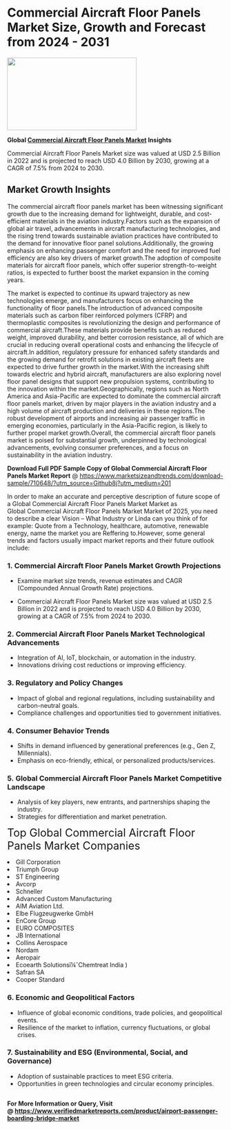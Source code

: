 <H1>Commercial Aircraft Floor Panels Market Size, Growth and Forecast from 2024 - 2031</H1><img class="aligncenter size-medium wp-image-584254" src="https://thirdeyenews.in/wp-content/uploads/2024/09/Global-Market-Research-300x168.jpeg" alt="" width="300" height="168" /><p><strong>Global&nbsp;<a href="https://www.marketsizeandtrends.com/download-sample/710648/?utm_source=Github8j?utm_medium=201">Commercial Aircraft Floor Panels Market</a> Insights</strong></p><p>Commercial Aircraft Floor Panels Market size was valued at USD 2.5 Billion in 2022 and is projected to reach USD 4.0 Billion by 2030, growing at a CAGR of 7.5% from 2024 to 2030.</p><p><h2>Market Growth Insights</h2> <p>The commercial aircraft floor panels market has been witnessing significant growth due to the increasing demand for lightweight, durable, and cost-efficient materials in the aviation industry.Factors such as the expansion of global air travel, advancements in aircraft manufacturing technologies, and the rising trend towards sustainable aviation practices have contributed to the demand for innovative floor panel solutions.Additionally, the growing emphasis on enhancing passenger comfort and the need for improved fuel efficiency are also key drivers of market growth.The adoption of composite materials for aircraft floor panels, which offer superior strength-to-weight ratios, is expected to further boost the market expansion in the coming years.</p> <p>The market is expected to continue its upward trajectory as new technologies emerge, and manufacturers focus on enhancing the functionality of floor panels.The introduction of advanced composite materials such as carbon fiber reinforced polymers (CFRP) and thermoplastic composites is revolutionizing the design and performance of commercial aircraft.These materials provide benefits such as reduced weight, improved durability, and better corrosion resistance, all of which are crucial in reducing overall operational costs and enhancing the lifecycle of aircraft.In addition, regulatory pressure for enhanced safety standards and the growing demand for retrofit solutions in existing aircraft fleets are expected to drive further growth in the market.With the increasing shift towards electric and hybrid aircraft, manufacturers are also exploring novel floor panel designs that support new propulsion systems, contributing to the innovation within the market.Geographically, regions such as North America and Asia-Pacific are expected to dominate the commercial aircraft floor panels market, driven by major players in the aviation industry and a high volume of aircraft production and deliveries in these regions.The robust development of airports and increasing air passenger traffic in emerging economies, particularly in the Asia-Pacific region, is likely to further propel market growth.Overall, the commercial aircraft floor panels market is poised for substantial growth, underpinned by technological advancements, evolving consumer preferences, and a focus on sustainability in the aviation industry.</p> <p><span class=""><strong>Download Full PDF Sample Copy of Global Commercial Aircraft Floor Panels Market Report</strong> @ <a href="https://www.marketsizeandtrends.com/download-sample/710648/?utm_source=Github8j?utm_medium=201" target="_blank">https://www.marketsizeandtrends.com/download-sample/710648/?utm_source=Github8j?utm_medium=201</a></span></p><p>In order to make an accurate and perceptive description of future scope of a Global&nbsp;Commercial Aircraft Floor Panels Market Market as Global&nbsp;Commercial Aircraft Floor Panels Market Market of 2025, you need to describe a clear Vision &ndash; What Industry or Linda can you think of for example: Quote from a Technology, healthcare, automotive, renewable energy, name the market you are Reffering to.However, some general trends and factors usually impact market reports and their future outlook include:</p><h3>1.&nbsp;<strong>Commercial Aircraft Floor Panels Market Growth Projections</strong></h3><ul><li>Examine market size trends, revenue estimates and CAGR (Compounded Annual Growth Rate) projections.</li><li><p>Commercial Aircraft Floor Panels Market size was valued at USD 2.5 Billion in 2022 and is projected to reach USD 4.0 Billion by 2030, growing at a CAGR of 7.5% from 2024 to 2030.</p></li></ul><h3>2.&nbsp;<strong>Commercial Aircraft Floor Panels Market Technological Advancements</strong></h3><ul><li>Integration of AI, IoT, blockchain, or automation in the industry.</li><li>Innovations driving cost reductions or improving efficiency.</li></ul><h3>3.&nbsp;<strong>Regulatory and Policy Changes</strong></h3><ul><li>Impact of global and regional regulations, including sustainability and carbon-neutral goals.</li><li>Compliance challenges and opportunities tied to government initiatives.</li></ul><h3>4.&nbsp;<strong>Consumer Behavior Trends</strong></h3><ul><li>Shifts in demand influenced by generational preferences (e.g., Gen Z, Millennials).</li><li>Emphasis on eco-friendly, ethical, or personalized products/services.</li></ul><h3>5.&nbsp;<strong>Global Commercial Aircraft Floor Panels Market Competitive Landscape</strong></h3><ul><li>Analysis of key players, new entrants, and partnerships shaping the industry.</li><li>Strategies for differentiation and market penetration.</li></ul><p data-pm-slice="1 1 []"><span style="color: inherit; font-family: inherit; font-size: 25px;">Top Global Commercial Aircraft Floor Panels Market Companies</span></p><div class="" data-test-id=""><p><li>Gill Corporation</li><li> Triumph Group</li><li> ST Engineering</li><li> Avcorp</li><li> Schneller</li><li> Advanced Custom Manufacturing</li><li> AIM Aviation Ltd.</li><li> Elbe Flugzeugwerke GmbH</li><li> EnCore Group</li><li> EURO COMPOSITES</li><li> JB International</li><li> Collins Aerospace</li><li> Nordam</li><li> Aeropair</li><li> Ecoearth Solutionsï¼ˆChemtreat India )</li><li> Safran SA</li><li> Cooper Standard</li></p></div><h3>6.&nbsp;<strong>Economic and Geopolitical Factors</strong></h3><ul><li>Influence of global economic conditions, trade policies, and geopolitical events.</li><li>Resilience of the market to inflation, currency fluctuations, or global crises.</li></ul><h3>7.&nbsp;<strong>Sustainability and ESG (Environmental, Social, and Governance)</strong></h3><ul><li>Adoption of sustainable practices to meet ESG criteria.</li><li>Opportunities in green technologies and circular economy principles.</li></ul><h2><strong style="font-size: 14px;">For More Information or Query, Visit @&nbsp;</strong><a style="background-color: #ffffff; font-size: 14px;" href="https://www.marketsizeandtrends.com/report/commercial-aircraft-floor-panels-market/" target="_blank">https://www.verifiedmarketreports.com/product/airport-passenger-boarding-bridge-market</a></h2>